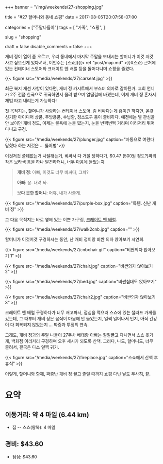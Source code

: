 +++
banner = "/img/weekends/27-shopping.jpg"

title = "#27 할머니와 동네 쇼핑"
date = 2017-08-05T20:07:58-07:00

categories = ["주말나들이"]
tags = [
    "가족",
    "쇼핑",
]

slug = "shopping"

draft = false
disable_comments = false
+++

개비 정이 열이 좀 오르고, 우리 동네에서 마지막 주말을 보내시는 할머니가 이것
저것 사고 싶으신게 있다셔서, 이번주는 [스쇼]({{< ref "post/map.md" >}}#스쇼)
근처에 있는 컨테이너 스토어와 크래이트 앤 배럴 등을 돌어다니며 쇼핑을 즐겼다.

<!--more-->

{{< figure
  src="/media/weekends/27/carseat.jpg" >}}

최근 복지 개선 사항이 있다면, 개비 정 카시트에서 부스터 의자로 갈아탄거.
교회 언니가 2주 전쯤 한국으로 귀국하면서 물려 받으며 얼떨결에 바꿨는데,
이제 개비 정 혼자서 제법 타고 내리는게 가능하다!

첫 목적지는, 할머니가 사랑하는 [컨테이너 스토어](https://www.containerstore.com).
좀 비싸다는게 흠이긴 하지만, 온갖 신기한 아이디어 상품, 주방용품, 수납함,
청소도구 등이 즐비하다. 예전에는 별 관심을 안 보이던 개비 정도, 이제는 물욕에
눈을 떴는지, 눈을 번쩍번쩍 거리며 이리저리 뛰어다니고 구경.

{{< figure
  src="/media/weekends/27/plunger.jpg"
  caption="자동으로 여렸다 닫혔다 하는 저것은 … 뚫어뻥">}}

이것저것 쓸데없는거 사달래는거, 비싸서 다 거절 당하다가, $0.47 (500원
정도?)짜리 작은 보라색 통을 하나 발견하더니, 너무 마음에 들었는지

> **개비 정**: 아빠, 이것도 너무 비싸다, 그치?
>
> **아빠**: 응. 내려 놔.
>
> **보다 못한 할머니**: 어휴, 내가 사줄게.

{{< figure
  src="/media/weekends/27/purple-box.jpg"
  caption="득템. 신난 개비 정" >}}

그 다음 목적지는 바로 옆에 있는 이쁜 가구집, [크래이트
앤 배럴](http://crateandbarrel.com).

{{< figure
  src="/media/weekends/27/walk2cnb.jpg"
  caption="" >}}

할머니가 이것저것 구경하시는 동안, 난 개비 정이랑 비싼 의자 앉아보기 시연회.

{{< figure
  src="/media/weekends/27/cnbchair.gif"
  caption="비싼의자 앉아보기 1" >}}

{{< figure
  src="/media/weekends/27/chair.jpg"
  caption="비싼의자 앉아보기 2" >}}

{{< figure
  src="/media/weekends/27/bed.jpg"
  caption="비싼침대도 앉아보기" >}}

{{< figure
  src="/media/weekends/27/chair2.jpg"
  caption="비싼의자 앉아보기 3" >}}

크래이트 앤 배럴 구경하다가 너무 배고파서, 점심을 먹으러 스쇼에 있는 샐러드
가게를 갔는데, 그 때부터 개비 정은 음식이 마음에 안 들었는지, 일찍 일어나서
인지, 아직 건강이 다 회복되지 않았는지 … 짜증과 투정의 연속.

그래도, 개비 정과의 주말 나들이 27주차 베테랑 아빠는 질질끌고 다니면서 스쇼
옷가게, 백화점 이리저리 구경하며 오후 세시가 되도록 산책. 그러다, 나도,
할머니도, 너무 졸려서, 결국은 다소 일찍 귀가.

{{< figure
  src="/media/weekends/27/fireplace.jpg"
  caption="스쇼에서 산책 후 휴식" >}}

이렇게, 할머니와 함께, 짜증난 개비 정 끌고 졸릴 때까지 쇼핑 다닌 날도
무사히, 끝.

# 요약

## 이동거리: 약 4 마일 (6.44 km)

- 집 -- 스쇼(왕복): 4 마일

## 경비: $43.60

- 점심: $43.60
